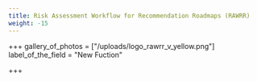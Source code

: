 ```yaml
---
title: Risk Assessment Workflow for Recommendation Roadmaps (RAWRR)
weight: -15
---
```


+++
gallery_of_photos = ["/uploads/logo_rawrr_v_yellow.png"]
label_of_the_field = "New Fuction"

+++
